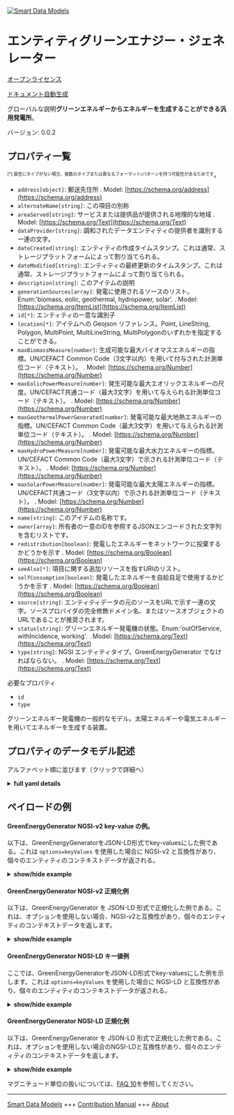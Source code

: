<!-- 10-Header -->  
[![Smart Data Models](https://smartdatamodels.org/wp-content/uploads/2022/01/SmartDataModels_logo.png "Logo")](https://smartdatamodels.org)  
エンティティグリーンエナジー・ジェネレーター  
======================<!-- /10-Header -->  
<!-- 15-License -->  
[オープンライセンス](https://github.com/smart-data-models//dataModel.GreenEnergy/blob/master/GreenEnergyGenerator/LICENSE.md)  
[ドキュメント自動生成](https://docs.google.com/presentation/d/e/2PACX-1vTs-Ng5dIAwkg91oTTUdt8ua7woBXhPnwavZ0FxgR8BsAI_Ek3C5q97Nd94HS8KhP-r_quD4H0fgyt3/pub?start=false&loop=false&delayms=3000#slide=id.gb715ace035_0_60)  
<!-- /15-License -->  
<!-- 20-Description -->  
グローバルな説明**グリーンエネルギーからエネルギーを生成することができる汎用発電所**。  
バージョン: 0.0.2  
<!-- /20-Description -->  
<!-- 30-PropertiesList -->  

## プロパティ一覧  

<sup><sub>[*] 属性にタイプがない場合、複数のタイプまたは異なるフォーマット/パターンを持つ可能性があるためです</sub></sup>。  
- `address[object]`: 郵送先住所  . Model: [https://schema.org/address](https://schema.org/address)- `alternateName[string]`: この項目の別称  - `areaServed[string]`: サービスまたは提供品が提供される地理的な地域  . Model: [https://schema.org/Text](https://schema.org/Text)- `dataProvider[string]`: 調和されたデータエンティティの提供者を識別する一連の文字。  - `dateCreated[string]`: エンティティの作成タイムスタンプ。これは通常、ストレージプラットフォームによって割り当てられる。  - `dateModified[string]`: エンティティの最終更新のタイムスタンプ。これは通常、ストレージプラットフォームによって割り当てられる。  - `description[string]`: このアイテムの説明  - `generationSources[array]`: 発電に使用されるソースのリスト。Enum:'biomass, eolic, geothermal, hydropower, solar'.  . Model: [https://schema.org/ItemList](https://schema.org/ItemList)- `id[*]`: エンティティの一意な識別子  - `location[*]`: アイテムへの Geojson リファレンス。Point, LineString, Polygon, MultiPoint, MultiLineString, MultiPolygonのいずれかを指定することができる。  - `maxBiomassMeasure[number]`: 生成可能な最大バイオマスエネルギーの指標。UN/CEFACT Common Code（3文字以内）を用いて付与された計測単位コード（テキスト）。  . Model: [https://schema.org/Number](https://schema.org/Number)- `maxEolicPowerMeasure[number]`: 発生可能な最大エオリックエネルギーの尺度。UN/CEFACT共通コード（最大3文字）を用いて与えられる計測単位コード（テキスト）。  . Model: [https://schema.org/Number](https://schema.org/Number)- `maxGeothermalPowerGenerated[number]`: 発電可能な最大地熱エネルギーの指標。UN/CEFACT Common Code（最大3文字）を用いて与えられる計測単位コード（テキスト）。  . Model: [https://schema.org/Number](https://schema.org/Number)- `maxHydroPowerMeasure[number]`: 発電可能な最大水力エネルギーの指標。UN/CEFACT Common Code（最大3文字）で示される計測単位コード（テキスト）。  . Model: [https://schema.org/Number](https://schema.org/Number)- `maxSolarPowerMeasure[number]`: 発電可能な最大太陽エネルギーの指標。UN/CEFACT共通コード（3文字以内）で示される計測単位コード（テキスト）。  . Model: [https://schema.org/Number](https://schema.org/Number)- `name[string]`: このアイテムの名称です。  - `owner[array]`: 所有者の一意のIDを参照するJSONエンコードされた文字列を含むリストです。  - `redistribution[boolean]`: 発電したエネルギーをネットワークに投棄するかどうかを示す  . Model: [https://schema.org/Boolean](https://schema.org/Boolean)- `seeAlso[*]`: 項目に関する追加リソースを指すURIのリスト。  - `selfConsumption[boolean]`: 発電したエネルギーを自給自足で使用するかどうかを示す  . Model: [https://schema.org/Boolean](https://schema.org/Boolean)- `source[string]`: エンティティデータの元のソースをURLで示す一連の文字。ソースプロバイダの完全修飾ドメイン名、またはソースオブジェクトのURLであることが推奨されます。  - `status[string]`: グリーンエネルギー発電機の状態。Enum:'outOfService, withIncidence, working'.  . Model: [https://schema.org/Text](https://schema.org/Text)- `type[string]`: NGSI エンティティタイプ。GreenEnergyGenerator でなければならない。  . Model: [https://schema.org/Text](https://schema.org/Text)<!-- /30-PropertiesList -->  
<!-- 35-RequiredProperties -->  
必要なプロパティ  
- `id`  - `type`  <!-- /35-RequiredProperties -->  
<!-- 40-RequiredProperties -->  
グリーンエネルギー発電機の一般的なモデル。太陽エネルギーや電気エネルギーを用いてエネルギーを生成する装置。  
<!-- /40-RequiredProperties -->  
<!-- 50-DataModelHeader -->  
## プロパティのデータモデル記述  
アルファベット順に並びます（クリックで詳細へ）  
<!-- /50-DataModelHeader -->  
<!-- 60-ModelYaml -->  
<details><summary><strong>full yaml details</strong></summary>    
```yaml  
GreenEnergyGenerator:    
  description: 'A generic generator station which can generate energy from green energy'    
  properties:    
    address:    
      description: 'The mailing address'    
      properties:    
        addressCountry:    
          description: 'Property. The country. For example, Spain. Model:''https://schema.org/addressCountry'''    
          type: string    
        addressLocality:    
          description: 'Property. The locality in which the street address is, and which is in the region. Model:''https://schema.org/addressLocality'''    
          type: string    
        addressRegion:    
          description: 'Property. The region in which the locality is, and which is in the country. Model:''https://schema.org/addressRegion'''    
          type: string    
        postOfficeBoxNumber:    
          description: 'Property. The post office box number for PO box addresses. For example, 03578. Model:''https://schema.org/postOfficeBoxNumber'''    
          type: string    
        postalCode:    
          description: 'Property. The postal code. For example, 24004. Model:''https://schema.org/https://schema.org/postalCode'''    
          type: string    
        streetAddress:    
          description: 'Property. The street address. Model:''https://schema.org/streetAddress'''    
          type: string    
      type: object    
      x-ngsi:    
        model: https://schema.org/address    
        type: Property    
    alternateName:    
      description: 'An alternative name for this item'    
      type: string    
      x-ngsi:    
        type: Property    
    areaServed:    
      description: 'The geographic area where a service or offered item is provided'    
      type: string    
      x-ngsi:    
        model: https://schema.org/Text    
        type: Property    
    dataProvider:    
      description: 'A sequence of characters identifying the provider of the harmonised data entity.'    
      type: string    
      x-ngsi:    
        type: Property    
    dateCreated:    
      description: 'Entity creation timestamp. This will usually be allocated by the storage platform.'    
      format: date-time    
      type: string    
      x-ngsi:    
        type: Property    
    dateModified:    
      description: 'Timestamp of the last modification of the entity. This will usually be allocated by the storage platform.'    
      format: date-time    
      type: string    
      x-ngsi:    
        type: Property    
    description:    
      description: 'A description of this item'    
      type: string    
      x-ngsi:    
        type: Property    
    generationSources:    
      description: 'A list of sources used for power generation. Enum:''biomass, eolic, geothermal, hydropower, solar'''    
      items:    
        enum:    
          - biomass    
          - eolic    
          - geothermal    
          - hydropower    
          - solar    
        type: string    
      minItems: 1    
      type: array    
      uniqueItems: true    
      x-ngsi:    
        model: https://schema.org/ItemList    
        type: Property    
    id:    
      anyOf: &greenenergygenerator_-_properties_-_owner_-_items_-_anyof    
        - description: 'Property. Identifier format of any NGSI entity'    
          maxLength: 256    
          minLength: 1    
          pattern: ^[\w\-\.\{\}\$\+\*\[\]`|~^@!,:\\]+$    
          type: string    
        - description: 'Property. Identifier format of any NGSI entity'    
          format: uri    
          type: string    
      description: 'Unique identifier of the entity'    
      x-ngsi:    
        type: Property    
    location:    
      description: 'Geojson reference to the item. It can be Point, LineString, Polygon, MultiPoint, MultiLineString or MultiPolygon'    
      oneOf:    
        - description: 'GeoProperty. Geojson reference to the item. Point'    
          properties:    
            bbox:    
              items:    
                type: number    
              minItems: 4    
              type: array    
            coordinates:    
              items:    
                type: number    
              minItems: 2    
              type: array    
            type:    
              enum:    
                - Point    
              type: string    
          required:    
            - type    
            - coordinates    
          title: 'GeoJSON Point'    
          type: object    
        - description: 'GeoProperty. Geojson reference to the item. LineString'    
          properties:    
            bbox:    
              items:    
                type: number    
              minItems: 4    
              type: array    
            coordinates:    
              items:    
                items:    
                  type: number    
                minItems: 2    
                type: array    
              minItems: 2    
              type: array    
            type:    
              enum:    
                - LineString    
              type: string    
          required:    
            - type    
            - coordinates    
          title: 'GeoJSON LineString'    
          type: object    
        - description: 'GeoProperty. Geojson reference to the item. Polygon'    
          properties:    
            bbox:    
              items:    
                type: number    
              minItems: 4    
              type: array    
            coordinates:    
              items:    
                items:    
                  items:    
                    type: number    
                  minItems: 2    
                  type: array    
                minItems: 4    
                type: array    
              type: array    
            type:    
              enum:    
                - Polygon    
              type: string    
          required:    
            - type    
            - coordinates    
          title: 'GeoJSON Polygon'    
          type: object    
        - description: 'GeoProperty. Geojson reference to the item. MultiPoint'    
          properties:    
            bbox:    
              items:    
                type: number    
              minItems: 4    
              type: array    
            coordinates:    
              items:    
                items:    
                  type: number    
                minItems: 2    
                type: array    
              type: array    
            type:    
              enum:    
                - MultiPoint    
              type: string    
          required:    
            - type    
            - coordinates    
          title: 'GeoJSON MultiPoint'    
          type: object    
        - description: 'GeoProperty. Geojson reference to the item. MultiLineString'    
          properties:    
            bbox:    
              items:    
                type: number    
              minItems: 4    
              type: array    
            coordinates:    
              items:    
                items:    
                  items:    
                    type: number    
                  minItems: 2    
                  type: array    
                minItems: 2    
                type: array    
              type: array    
            type:    
              enum:    
                - MultiLineString    
              type: string    
          required:    
            - type    
            - coordinates    
          title: 'GeoJSON MultiLineString'    
          type: object    
        - description: 'GeoProperty. Geojson reference to the item. MultiLineString'    
          properties:    
            bbox:    
              items:    
                type: number    
              minItems: 4    
              type: array    
            coordinates:    
              items:    
                items:    
                  items:    
                    items:    
                      type: number    
                    minItems: 2    
                    type: array    
                  minItems: 4    
                  type: array    
                type: array    
              type: array    
            type:    
              enum:    
                - MultiPolygon    
              type: string    
          required:    
            - type    
            - coordinates    
          title: 'GeoJSON MultiPolygon'    
          type: object    
      x-ngsi:    
        type: GeoProperty    
    maxBiomassMeasure:    
      description: 'A measure of maximum biomass energy that can be generated. The unit code (text) of measurement given using the UN/CEFACT Common Code (max. 3 characters).'    
      type: number    
      x-ngsi:    
        model: https://schema.org/Number    
        type: Property    
        units: KWT    
    maxEolicPowerMeasure:    
      description: 'A measure of maximum eolic energy that can be generated. The unit code (text) of measurement given using the UN/CEFACT Common Code (max. 3 characters).'    
      type: number    
      x-ngsi:    
        model: https://schema.org/Number    
        type: Property    
        units: KWT    
    maxGeothermalPowerGenerated:    
      description: 'A measure of maximum geothermal energy that can be generated. The unit code (text) of measurement given using the UN/CEFACT Common Code (max. 3 characters).'    
      type: number    
      x-ngsi:    
        model: https://schema.org/Number    
        type: Property    
        units: KWT    
    maxHydroPowerMeasure:    
      description: 'A measure of maximum hydropower energy that can be generated. The unit code (text) of measurement given using the UN/CEFACT Common Code (max. 3 characters).'    
      type: number    
      x-ngsi:    
        model: https://schema.org/Number    
        type: Property    
        units: KWT    
    maxSolarPowerMeasure:    
      description: 'A measure of maximum solar energy that can be generated. The unit code (text) of measurement given using the UN/CEFACT Common Code (max. 3 characters).'    
      type: number    
      x-ngsi:    
        model: https://schema.org/Number    
        type: Property    
        units: KWT    
    name:    
      description: 'The name of this item.'    
      type: string    
      x-ngsi:    
        type: Property    
    owner:    
      description: 'A List containing a JSON encoded sequence of characters referencing the unique Ids of the owner(s)'    
      items:    
        anyOf: *greenenergygenerator_-_properties_-_owner_-_items_-_anyof    
        description: 'Property. Unique identifier of the entity'    
      type: array    
      x-ngsi:    
        type: Property    
    redistribution:    
      description: 'Indicates whether the generated energy will be dumped into the network'    
      type: boolean    
      x-ngsi:    
        model: https://schema.org/Boolean    
        type: Property    
    seeAlso:    
      description: 'list of uri pointing to additional resources about the item'    
      oneOf:    
        - items:    
            format: uri    
            type: string    
          minItems: 1    
          type: array    
        - format: uri    
          type: string    
      x-ngsi:    
        type: Property    
    selfConsumption:    
      description: 'Indicate whether energy generated will use for self'    
      type: boolean    
      x-ngsi:    
        model: https://schema.org/Boolean    
        type: Property    
    source:    
      description: 'A sequence of characters giving the original source of the entity data as a URL. Recommended to be the fully qualified domain name of the source provider, or the URL to the source object.'    
      type: string    
      x-ngsi:    
        type: Property    
    status:    
      description: 'Status of the green energy generator. Enum:''outOfService, withIncidence, working'''    
      enum:    
        - outOfService    
        - withIncidence    
        - working    
      type: string    
      x-ngsi:    
        model: https://schema.org/Text    
        type: Property    
    type:    
      description: 'NGSI Entity Type. It has to be GreenEnergyGenerator'    
      enum:    
        - GreenEnergyGenerator    
      type: string    
      x-ngsi:    
        model: https://schema.org/Text    
        type: Property    
  required:    
    - id    
    - type    
  type: object    
  x-derived-from: ""    
  x-disclaimer: 'Redistribution and use in source and binary forms, with or without modification, are permitted  provided that the license conditions are met. Copyleft (c) 2021 Contributors to Smart Data Models Program'    
  x-license-url: https://github.com/smart-data-models/dataModel.GreenEnergy/blob/master/GreenEnergyGenerator/LICENSE.md    
  x-model-schema: https://smart-data-models.github.io/dataModel.GreenEnergy/GreenEnergyGenerator/schema.json    
  x-model-tags: ""    
  x-version: 0.0.2    
```  
</details>    
<!-- /60-ModelYaml -->  
<!-- 70-MiddleNotes -->  
<!-- /70-MiddleNotes -->  
<!-- 80-Examples -->  
## ペイロードの例  
#### GreenEnergyGenerator NGSI-v2 key-value の例。  
以下は、GreenEnergyGeneratorをJSON-LD形式でkey-valuesにした例である。これは `options=keyValues` を使用した場合に NGSI-v2 と互換性があり、個々のエンティティのコンテキストデータが返される。  
<details><summary><strong>show/hide example</strong></summary>    
```json  
{  
  "id": "urn:ngsi-ld:GreenEnergyGenerator:santander:GreenEnergy:greenEnergyGenerator:0001",  
  "type": "GreenEnergyGenerator",  
  "location": {  
    "type": "Point",  
    "coordinates": [-3.80356167695194, 43.46296641666926]  
  },  
  "source": "bike-in.com",  
  "dataProvider": "bike-in.com",  
  "name": "generator solar and eolic #9e46d",  
  "description": "mixed generator model ~004 with maximum power 22kw",  
  "status":"working",  
  "generationSources":["solar","eolic"],  
  "selfConsumption":true,  
  "redistribution":false,  
  "maxSolarPowerGenerated": 15,  
  "maxEolicPowerGenerated": 7,  
  "maxHydroPowerGenerated": 0,  
  "maxBiomassPowerGenerated": 0  
}  
```  
</details>  
#### GreenEnergyGenerator NGSI-v2 正規化例  
以下は、GreenEnergyGenerator を JSON-LD 形式で正規化した例である。これは、オプションを使用しない場合、NGSI-v2と互換性があり、個々のエンティティのコンテキストデータを返します。  
<details><summary><strong>show/hide example</strong></summary>    
```json  
{  
  "id": "urn:ngsi-ld:GreenEnergy:santander:GreenEnergy:greenEnergyGenerator:0001",  
  "type": "GreenEnergyGenerator",  
  "status": {  
    "type":"Text",  
    "value":"working"  
  },  
  "location": {  
    "type": "Point",  
    "coordinates": [  
      -3.80356167695194,  
      43.46296641666926  
    ]  
  },  
  "selfConsumption":{  
    "type":"Boolean",  
    "value":true  
  },  
  "redistribution":{  
    "type":"Boolean",  
    "value":false  
  },  
  "generationSources":{  
    "type":"Array",  
    "value":[ "solar","eolic"]  
  },  
  "maxSolarPowerGenerated":{  
    "type":"Number",  
    "value": 20  
  },  
  "maxEolicPowerGenerated": {  
    "type":"Number",  
    "value":10  
  }  
}  
```  
</details>  
#### GreenEnergyGenerator NGSI-LD キー値例  
ここでは、GreenEnergyGeneratorをJSON-LD形式でkey-valuesにした例を示します。これは `options=keyValues` を使用した場合に NGSI-LD と互換性があり、個々のエンティティのコンテキストデータが返される。  
<details><summary><strong>show/hide example</strong></summary>    
```json  
{  
    "id": "urn:ngsi-ld:GreenEnergy:santander:GreenEnergy:greenEnergyGenerator:0001",  
    "type": "GreenEnergyGenerator",  
    "generationSources": {  
        "type": "Array",  
        "value": [  
            "solar",  
            "eolic"  
        ]  
    },  
    "location": {  
        "type": "Point",  
        "coordinates": [  
            -3.80356167695194,  
            43.46296641666926  
        ]  
    },  
    "maxEolicPowerGenerated": {  
        "type": "Number",  
        "value": 10  
    },  
    "maxSolarPowerGenerated": {  
        "type": "Number",  
        "value": 20  
    },  
    "redistribution": {  
        "type": "Boolean",  
        "value": false  
    },  
    "selfConsumption": {  
        "type": "Boolean",  
        "value": true  
    },  
    "status": {  
        "type": "Text",  
        "value": "working"  
    },  
    "@context": [  
        "https://smart-data-models.github.io/data-models/context.jsonld",  
        "https://uri.etsi.org/ngsi-ld/v1/ngsi-ld-core-context.jsonld",  
        "https://raw.githubusercontent.com/smart-data-models/dataModel.GreenEnergy/master/context.jsonld"  
    ]  
}  
```  
</details>  
#### GreenEnergyGenerator NGSI-LD 正規化例  
以下は、GreenEnergyGenerator を JSON-LD 形式で正規化した例である。これは、オプションを使用しない場合のNGSI-LDと互換性があり、個々のエンティティのコンテキストデータを返します。  
<details><summary><strong>show/hide example</strong></summary>    
```json  
{  
    "id": "urn:ngsi-ld:GreenEnergyGenerator:santander:GreenEnergy:greenEnergyGenerator:0001",  
    "type": "GreenEnergyGenerator",  
    "description": "mixed generator model ~004 with maximum power 22w",  
    "generationSources": [  
        "solar",  
        "eolic"  
    ],  
    "location": {  
        "type": "Point",  
        "coordinates": [  
            -3.80356167695194,  
            43.46296641666926  
        ]  
    },  
    "maxBiomassPowerGenerated": 0,  
    "maxEolicPowerGenerated": 7,  
    "maxHydroPowerGenerated": 0,  
    "maxSolarPowerGenerated": 15,  
    "name": "generator solar and eolic #9e46d",  
    "redistribution": false,  
    "selfConsumption": true,  
    "source": "bike-in.com",  
    "status": "working",  
    "@context": [  
        "https://smart-data-models.github.io/data-models/context.jsonld",  
        "https://raw.githubusercontent.com/smart-data-models/dataModel.GreenEnergy/master/context.jsonld"  
    ]  
}  
```  
</details><!-- /80-Examples -->  
<!-- 90-FooterNotes -->  
<!-- /90-FooterNotes -->  
<!-- 95-Units -->  
マグニチュード単位の扱いについては、[FAQ 10](https://smartdatamodels.org/index.php/faqs/)を参照してください。  
<!-- /95-Units -->  
<!-- 97-LastFooter -->  
---  
[Smart Data Models](https://smartdatamodels.org) +++ [Contribution Manual](https://bit.ly/contribution_manual) +++ [About](https://bit.ly/Introduction_SDM)<!-- /97-LastFooter -->  
